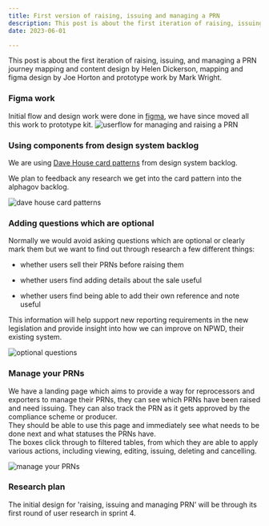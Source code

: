 ```yaml
---
title: First version of raising, issuing and managing a PRN
description: This post is about the first iteration of raising, issuing and managing a PRN designed by Helen and Joe
date: 2023-06-01

---
```


This post is about the first iteration of raising, issuing, and managing a PRN journey mapping and content design by Helen Dickerson, mapping and figma design by Joe Horton and prototype work by Mark Wright.

### Figma work

Initial flow and design work were done in [figma](https://www.figma.com/file/Oph288IL3Aan2xDUEWpAAN/Raise-and-issue-PRNs?type=design&node-id=2%3A2&t=n6vsOWoXhtUlOi6m-1), we have since moved all this work to prototype kit.
![userflow for managing and raising a PRN](/userflow-manage-prn.png)


### Using components from design system backlog


We are using [Dave House card patterns](https://github.com/alphagov/govuk-design-system-backlog/issues/113#issuecomment-390905761) from design system backlog.

We plan to feedback any research we get into the card pattern into the alphagov backlog.

![dave house card patterns](/cards.png)

### Adding questions which are optional


Normally we would avoid asking questions which are optional or clearly mark them but we want to find out through research a few different things:

-  whether users sell their PRNs before raising them

-  whether users find adding details about the sale useful

-  whether users find being able to add their own reference and note useful

This information will help support new reporting requirements in the new legislation and provide insight into how we can improve on NPWD, their existing system.

![optional questions](/optional-q.png)


### Manage your PRNs

We have a landing page which aims to provide a way for reprocessors and exporters to manage their PRNs, they can see which PRNs have been raised and need issuing. They can also track the PRN as it gets approved by the compliance scheme or producer.  
They should be able to use this page and immediately see what needs to be done next and what statuses the PRNs have.  
The boxes click through to filtered tables, from which they are able to apply various actions, including viewing, editing, issuing, deleting and cancelling.

![manage your PRNs](/dashboard.png)

### Research plan

The initial design for 'raising, issuing and managing PRN' will be through its first round of user research in sprint 4.
